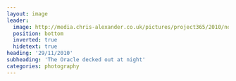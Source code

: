 ```yaml
---
layout: image
leader:
  image: http://media.chris-alexander.co.uk/pictures/project365/2010/nov/29/291110.jpg
  position: bottom
  inverted: true
  hidetext: true
heading: '29/11/2010'
subheading: 'The Oracle decked out at night'
categories: photography
---
```

